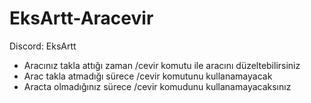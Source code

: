 # EksArtt-Aracevir

Discord: EksArtt

- Aracınız takla attığı zaman /cevir komutu ile aracını düzeltebilirsiniz
- Arac takla atmadığı sürece /cevir komutunu kullanamayacak
- Aracta olmadığınız sürece /cevir komudunu kullanamayacaksınız
